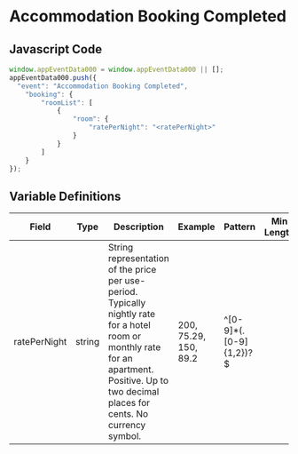 # Accommodation Booking Completed

### 

## Javascript Code
```js
window.appEventData000 = window.appEventData000 || [];
appEventData000.push({
  "event": "Accommodation Booking Completed",
    "booking": {
        "roomList": [
            {
                "room": {
                    "ratePerNight": "<ratePerNight>"
                }
            }
        ]
    }
});
```

## Variable Definitions

|Field|Type|Description|Example|Pattern|Min Length|Max Length|Minimum|Maximum|Multiple Of|
| --- | --- | --- | --- | --- | --- | --- | --- | --- | --- |
|ratePerNight|string|String representation of the price per use-period. Typically nightly rate for a hotel room or monthly rate for an apartment. Positive. Up to two decimal places for cents. No currency symbol.|200, 75.29, 150, 89.2|^[0-9]*(\.[0-9]{1,2})?$||||||
